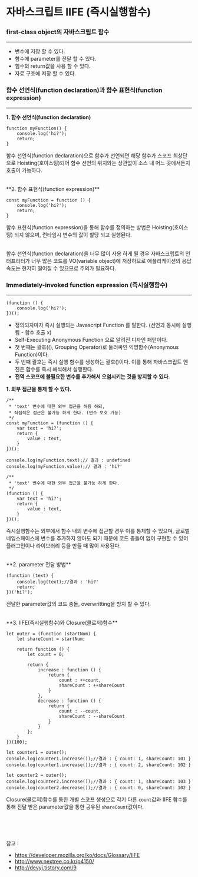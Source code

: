 # 자바스크립트 IIFE (즉시실행함수)

### first-class object의 자바스크립트 함수
---

- 변수에 저장 할 수 있다.
- 함수에 parameter를 전달 할 수 있다.
- 힘수의 return값을 사용 할 수 있다.
- 자료 구조에 저장 할 수 있다.


### 함수 선언식(function declaration)과 함수 표현식(function expression)
---

**1. 함수 선언식(function declaration)**

	function myFunction() {
		console.log('hi?');
		return;
	}

함수 선언식(function declaration)으로 함수가 선언되면 해당 함수가 스코프 최상단으로 Hoisting(호이스팅)되어 함수 선언의 위치와는 상관없이 소스 내 어느 곳에서든지 호출이 가능하다.

<br>
**2. 함수 표현식(function expression)**

	const myFunction = function () {
		console.log('hi?');
		return;
	}

함수 표현식(function expression)을 통해 함수를 정의하는 방법은 Hoisting(호이스팅) 되지 않으며, 런타임시 변수의 값이 할당 되고 실행된다.

<br>
함수 선언식(function declaration)을 너무 많이 사용 하게 될 경우 자바스크립트의 인터프리터가 너무 많은 코드를 VO(variable object)에 저장하므로 애플리케이션의 응답속도는 현저히 떨어질 수 있으므로 주의가 필요하다.

<br>

### Immediately-invoked function expression (즉시실행함수)
---

	(function () {
		console.log('hi?');
	})();


- 정의되자마자 즉시 실행되는 Javascript Function 를 말한다. (선언과 동시에 실행됨 - 함수 호출 x)
- Self-Executing Anonymous Function 으로 알려진 디자인 패턴이다.
- 첫 번째는 괄호((), Grouping Operator)로 둘러싸인 익명함수(Anonymous Function)이다.
- 두 번째 괄호는 즉시 실행 함수를 생성하는 괄호()이다. 이를 통해 자바스크립트 엔진은 함수를 즉시 해석해서 실행한다.
- **전역 스코프에 불필요한 변수를 추가해서 오염시키는 것을 방지할 수 있다.**



**1. 외부 접근을 통제 할 수 있다.**

	
	/**
	 * 'text' 변수에 대한 외부 접근을 허용 하되,
	 * 직접적은 접근은 불가능 하게 한다. (변수 보호 가능)
	 */
	const myFunction = (function () {
		var text = 'hi?';
		return {
			value : text,
		}
	})();
	
	console.log(myFunction.text);// 결과 : undefined
	console.log(myFunction.value);// 결과 : 'hi?'
	
	/**
	 * 'text' 변수에 대한 외부 접근을 불가능 하게 한다.
	 */
	(function () {
		var text = 'hi?';
		return {
			value : text,
		}
	})();


즉시실행함수는 외부에서 함수 내의 변수에 접근할 경우 이를 통제할 수 있으며, 글로벌 네임스페이스에 변수를 추가하지 않아도 되기 때문에 코드 충돌이 없이 구현할 수 있어 플러그인이나 라이브러리 등을 만들 때 많이 사용된다.


<br>
**2. parameter 전달 방법**


	(function (text) {
		console.log(text);//결과 : 'hi?'
		return;
	})('hi?');

전달한 parameter값의 코드 충돌, overwritting을 방지 할 수 있다.

<br>
**3. IIFE(즉시실행함수)와 Closure(클로저)함수**

	let outer = (function (startNum) {
		let shareCount = startNum;
	
		return function () {
			let count = 0;
	
			return {
				increase : function () {
					return {
						count : ++count,
						shareCount : ++shareCount
					}
				},
				decrease : function () {
					return {
						count : --count,
						shareCount : --shareCount
					}
				}
			};
		}
	})(100);
	
	let counter1 = outer();
	console.log(counter1.increase());//결과 : { count: 1, shareCount: 101 }
	console.log(counter1.increase());//결과 : { count: 2, shareCount: 102 }
	
	let counter2 = outer();
	console.log(counter2.increase());//결과 : { count: 1, shareCount: 103 }
	console.log(counter2.decrease());//결과 : { count: 0, shareCount: 102 }


Closure(클로저)함수를 통한 개별 스코프 생성으로 각기 다른 `count`값과 IIFE 함수를 통해 전달 받은 parameter값을 통한 공유된 `shareCount`값이다.


<br><br><br>

참고 :

- https://developer.mozilla.org/ko/docs/Glossary/IIFE
- http://www.nextree.co.kr/p4150/
- http://devyj.tistory.com/9

